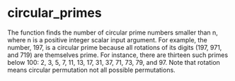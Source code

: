 # circular_primes
 The function finds the number of circular prime numbers smaller than n, where n is a positive integer scalar input argument. For example, the number, 197, is a circular prime because all rotations of its digits (197, 971, and 719) are themselves prime. For instance, there are thirteen such primes below 100: 2, 3, 5, 7, 11, 13, 17, 31, 37, 71, 73, 79, and 97. Note that rotation means circular permutation not all possible permutations.

